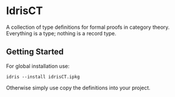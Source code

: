 # IdrisCT

A collection of type definitions for formal proofs in category theory. Everything is a type; nothing is a record type.

## Getting Started

For global installation use:

```
idris --install idrisCT.ipkg
```

Otherwise simply use copy the definitions into your project.
